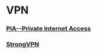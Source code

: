 # VPN


### [PIA--Private Internet Access](https://www.privateinternetaccess.com/)

### [StrongVPN](https://strongvpn.com/)

